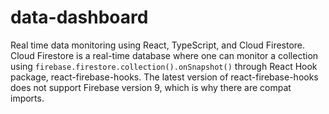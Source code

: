 # data-dashboard

Real time data monitoring using React, TypeScript, and Cloud Firestore. Cloud Firestore is a real-time database where one can monitor a collection using 
```firebase.firestore.collection().onSnapshot()``` through React Hook package, react-firebase-hooks. The latest version of react-firebase-hooks does not support Firebase version 9, 
which is why there are compat imports.
